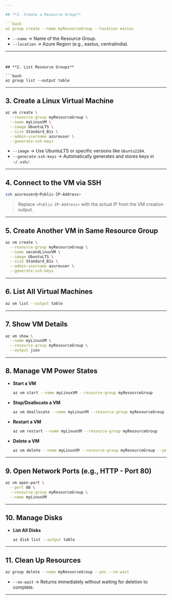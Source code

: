 ```yaml
---

## **1. Create a Resource Group**

```bash
az group create --name myResourceGroup --location eastus
```

- `--name` → Name of the Resource Group.
- `--location` → Azure Region (e.g., eastus, centralindia).

---
```


## **2. List Resource Groups**

```bash
az group list --output table
```

---

## **3. Create a Linux Virtual Machine**

```bash
az vm create \
  --resource-group myResourceGroup \
  --name myLinuxVM \
  --image UbuntuLTS \
  --size Standard_B1s \
  --admin-username azureuser \
  --generate-ssh-keys
```

- `--image` → Use UbuntuLTS or specific versions like `Ubuntu2204`.
- `--generate-ssh-keys` → Automatically generates and stores keys in `~/.ssh/`.

---

## **4. Connect to the VM via SSH**

```bash
ssh azureuser@<Public-IP-Address>
```

> Replace `<Public-IP-Address>` with the actual IP from the VM creation output.

---

## **5. Create Another VM in Same Resource Group**

```bash
az vm create \
  --resource-group myResourceGroup \
  --name secondLinuxVM \
  --image UbuntuLTS \
  --size Standard_B1s \
  --admin-username azureuser \
  --generate-ssh-keys
```

---

## **6. List All Virtual Machines**

```bash
az vm list --output table
```

---

## **7. Show VM Details**

```bash
az vm show \
  --name myLinuxVM \
  --resource-group myResourceGroup \
  --output json
```

---

## **8. Manage VM Power States**

- **Start a VM**

  ```bash
  az vm start --name myLinuxVM --resource-group myResourceGroup
  ```

- **Stop/Deallocate a VM**

  ```bash
  az vm deallocate --name myLinuxVM --resource-group myResourceGroup
  ```

- **Restart a VM**

  ```bash
  az vm restart --name myLinuxVM --resource-group myResourceGroup
  ```

- **Delete a VM**

  ```bash
  az vm delete --name myLinuxVM --resource-group myResourceGroup --yes
  ```

---

## **9. Open Network Ports (e.g., HTTP - Port 80)**

```bash
az vm open-port \
  --port 80 \
  --resource-group myResourceGroup \
  --name myLinuxVM
```

---

## **10. Manage Disks**

- **List All Disks**

  ```bash
  az disk list --output table
  ```

---

## **11. Clean Up Resources**

```bash
az group delete --name myResourceGroup --yes --no-wait
```

- `--no-wait` → Returns immediately without waiting for deletion to complete.

---

